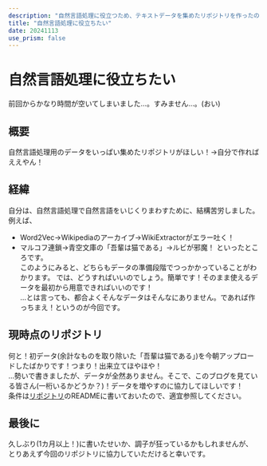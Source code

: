 ```yaml
---
description: "自然言語処理に役立つため、テキストデータを集めたリポジトリを作ったので紹介します。"
title: "自然言語処理に役立ちたい"
date: 20241113
use_prism: false
---
```

# 自然言語処理に役立ちたい
前回からかなり時間が空いてしまいました…。すみません…。(おい)
## 概要
自然言語処理用のデータをいっぱい集めたリポジトリがほしい！→自分で作ればええやん！
## 経緯
自分は、自然言語処理で自然言語をいじくりまわすために、結構苦労しました。例えば、
- Word2Vec→Wikipediaのアーカイブ→WikiExtractorがエラー吐く！
- マルコフ連鎖→青空文庫の「吾輩は猫である」→ルビが邪魔！
といったところです。  
このようにみると、どちらもデータの準備段階でつっかかっていることがわかります。
では、どうすればいいのでしょう。簡単です！そのまま使えるデータを最初から用意できればいいのです！  
…とは言っても、都合よくそんなデータはそんなにありません。であれば作っちまえ！というのが今回です。
## 現時点のリポジトリ
何と！初データ(余計なものを取り除いた「吾輩は猫である」)を今朝アップロードしたばかりです！つまり！出来立てほやほや！  
…勢いで書きましたが、データが全然ありません。そこで、このブログを見ている皆さん(一桁いるかどうか？)！データを増やすのに協力してほしいです！  
条件は[リポジトリ](https://github.com/shizukani-cp/textdatas)のREADMEに書いておいたので、適宜参照してください。
## 最後に
久しぶり(1カ月以上！)に書いたせいか、調子が狂っているかもしれませんが、とりあえず今回のリポジトリに協力していただけると幸いです。
